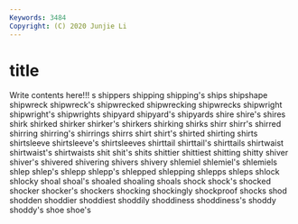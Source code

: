 ```yaml
---
Keywords: 3484
Copyright: (C) 2020 Junjie Li
---
```


# title

Write contents here!!!
s
shippers 
shipping 
shipping's 
ships 
shipshape 
shipwreck 
shipwreck's 
shipwrecked 
shipwrecking 
shipwrecks
shipwright 
shipwright's 
shipwrights 
shipyard 
shipyard's 
shipyards 
shire 
shire's 
shires 
shirk
shirked 
shirker 
shirker's 
shirkers 
shirking 
shirks 
shirr 
shirr's 
shirred 
shirring
shirring's 
shirrings 
shirrs 
shirt 
shirt's 
shirted 
shirting 
shirts 
shirtsleeve 
shirtsleeve's
shirtsleeves 
shirttail 
shirttail's 
shirttails 
shirtwaist 
shirtwaist's 
shirtwaists 
shit 
shit's 
shits
shittier 
shittiest 
shitting 
shitty 
shiver 
shiver's 
shivered 
shivering 
shivers 
shivery
shlemiel 
shlemiel's 
shlemiels 
shlep 
shlep's 
shlepp 
shlepp's 
shlepped 
shlepping 
shlepps
shleps 
shlock 
shlocky 
shoal 
shoal's 
shoaled 
shoaling 
shoals 
shock 
shock's
shocked 
shocker 
shocker's 
shockers 
shocking 
shockingly 
shockproof 
shocks 
shod 
shodden
shoddier 
shoddiest 
shoddily 
shoddiness 
shoddiness's 
shoddy 
shoddy's 
shoe 
shoe's 
